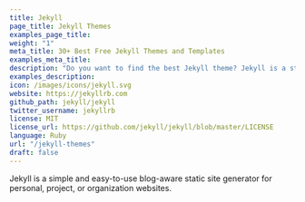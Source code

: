 ```yaml
---
title: Jekyll
page_title: Jekyll Themes
examples_page_title:
weight: "1"
meta_title: 30+ Best Free Jekyll Themes and Templates
examples_meta_title:
description: "Do you want to find the best Jekyll theme? Jekyll is a straightforward, blog-aware static site generator that is ideal for personal, project, or organization websites."
examples_description:
icon: /images/icons/jekyll.svg
website: https://jekyllrb.com
github_path: jekyll/jekyll
twitter_username: jekyllrb
license: MIT
license_url: https://github.com/jekyll/jekyll/blob/master/LICENSE
language: Ruby
url: "/jekyll-themes"
draft: false
---
```


Jekyll is a simple and easy-to-use blog-aware static site generator for personal, project, or organization websites.
